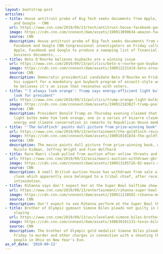 ```yaml
---
layout: bootstrap-post
articles:
- title: House antitrust probe of Big Tech seeks documents from Apple, Amazon, Facebook
    and Google - CNN
  url: https://www.cnn.com/2019/09/13/tech/antitrust-house-facebook-google-apple-amazon/index.html
  image: https://cdn.cnn.com/cnnnext/dam/assets/190913090634-amazon-facebook-google-stock-super-tease.jpg
  source: CNN
  description: House antitrust probe of Big Tech seeks documents from Apple, Amazon,
    Facebook and Google CNN Congressional investigators on Friday called on Amazon,
    Apple, Facebook and Google to produce a sweeping list of financial records and
    business documents,...
- title: Beto O'Rourke believes buybacks are a winning issue
  url: https://www.cnn.com/2019/09/13/politics/beto-o-rourke-gun-buybacks-winning-issue-cnntv/index.html
  image: https://cdn.cnn.com/cnnnext/dam/assets/190912231419-beto-orourke-abc-democratic-primary-debate-super-tease.jpg
  source: CNN
  description: Democratic presidential candidate Beto O'Rourke on Friday defended
    his support for a mandatory gun buyback program of assault-style weapons, saying
    he believes it's an issue that resonates with voters.
- title: "'I always look orange': Trump says energy-efficient light bulbs not a good
    look for president"
  url: https://www.cnn.com/2019/09/13/politics/trump-orange-light-bulbs/index.html
  image: https://cdn.cnn.com/cnnnext/dam/assets/190912183827-trump-pool-spray-9-12-2019-super-tease.jpg
  source: CNN
  description: President Donald Trump on Thursday evening claimed that energy efficient
    light bulbs make him look orange, one in a series of bizarre claims about green
    energy and climate conservation in remarks to Republican House members in Baltimore.
- title: "'The Goldfinch' paints dull picture from prize-winning book"
  url: https://www.cnn.com/2019/09/13/entertainment/the-goldfinch-review/index.html
  image: https://cdn.cnn.com/cnnnext/dam/assets/190910101834-the-goldfinch-super-tease.jpg
  source: CNN
  description: The movie paints dull picture from prize-winning book, with Ansel Elgort,
    Nicole Kidman, Jeffrey Wright and Finn Wolfhard
- title: Rare Maori cloak pulled from auction after online threats and abuse
  url: https://www.cnn.com/2019/09/13/asia/maori-auction-withdrawn-gbr-scli-intl/index.html
  image: https://cdn.cnn.com/cnnnext/dam/assets/190913105726-02-maori-shawl-auction-super-tease.jpg
  source: CNN
  description: A small British auction house has withdrawn from sale a rare Maori
    cloak which apparently once belonged to a tribal chief, after receiving online
    intimidation.
- title: Rihanna says don't expect her at the Super Bowl halftime show this year
  url: https://www.cnn.com/2019/09/13/entertainment/rihanna-super-bowl-trnd/index.html
  image: https://cdn.cnn.com/cnnnext/dam/assets/190911110501-rihanna-money-super-tease.jpg
  source: CNN
  description: Don't expect to see Rihanna perform at the Super Bowl this year.
- title: Brother of Olympic gymnast Simone Biles pleads not guilty in Cleveland triple
    slaying
  url: https://www.cnn.com/2019/09/13/us/cleveland-simone-biles-brother-triple-slaying-charges/index.html
  image: https://cdn.cnn.com/cnnnext/dam/assets/190830101131-tevin-biles-thomas-mugshot-super-tease.jpg
  source: CNN
  description: The brother of Olympic gold medalist Simone Biles pleaded not guilty
    Friday to murder and other charges in connection with a shooting that killed three
    people in Ohio on New Year's Eve.
as_of_date: '2019-09-13'
---
```


